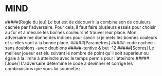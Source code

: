 #	MIND
#####[Regle du jeu]
Le but est de découvrir la combinaison de couleurs cachée par 
l'adversaire. Pour cela, il faut faire plusieurs essais pour choisir au fur et 
à mesure les bonnes couleurs et trouver leur place. Mon adversaire me 
donne des indices pour savoir si je mets les bonnes couleurs et si elles 
sont à la bonne place.
#####[Parametres]
#####-code cachee
	-sans doublons
	-avec doublons
#####-tentive & but
	-12
#####[Scores]
Le meilleur joueur est élu suivant le nombre de point qu'il soit 
supérieur ou égale à la limite à atteindre avec le temps permis 
pour l'atteindre 
#####[Jouer]
L'adversaire détermine le code à devinner et corrige les combinaisons
que vous lui soumettez.
